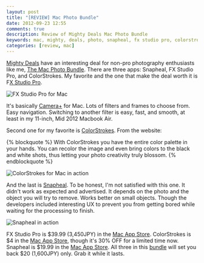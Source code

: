 ```yaml
---
layout: post
title: "[REVIEW] Mac Photo Bundle"
date: 2012-09-23 12:55
comments: true
description: Review of Mighty Deals Mac Photo Bundle
keywords: mac, mighty, deals, photo, snapheal, fx studio pro, colorstrokes
categories: [review, mac]
---
```

[Mighty Deals](http://www.mightydeals.com?refID=81ccb6) have an interesting deal for non-pro photography enthusiasts like me, [The Mac Photo Bundle](http://www.mightydeals.com/deal/macphun-photo-bundle.html?refID=81ccb6). There are three apps: Snapheal, FX Studio Pro, and ColorStrokes. My favorite and the one that make the deal worth it is F[X Studio Pro](http://www.fxphotostudioapp.com/).<!-- more -->

![FX Studio Pro for Mac](http://f.cl.ly/items/2I3L1i2S2B2Q1i352U1X/Screen%20Shot%202012-09-23%20at%2012.17.10%20PM.png)

It's basically [Camera+](http://campl.us/) for Mac. Lots of filters and frames to choose from. Easy navigation. Switching to another filter is easy, fast, and smooth, at least in my 11-inch, Mid 2012 Macbook Air. 

Second one for my favorite is [ColorStrokes](http://www.colorsplashphoto.com/). From the website:

{% blockquote %}
With ColorStrokes you have the entire color palette in your hands. You can recolor the image and even bring colors to the black and white shots, thus letting your photo creativity truly blossom.
{% endblockquote %}

![ColorStrokes for Mac in action](http://f.cl.ly/items/191h203H252P1r1z0k2J/Screen%20Shot%202012-09-23%20at%201.16.39%20PM.png)

And the last is [Snapheal](http://www.snapheal.com/). To be honest, I'm not satisfied with this one. It didn't work as expected and advertised. It depends on the photo and the object you will try to remove. Works better on small objects. Though the developers included interesting UX to prevent you from getting bored while waiting for the processing to finish.

![Snapheal in action](http://f.cl.ly/items/2i3M152M3E0M1A3j3747/Screen%20Shot%202012-09-23%20at%2012.28.15%20PM.png)

FX Studio Pro is $39.99 (3,450JPY) in the [Mac App Store](http://itunes.apple.com/us/app/fx-photo-studio-pro/id432888949?mt=12). ColorStrokes is $4 in the [Mac App Store](http://itunes.apple.com/us/app/color-splash-studio/id459413843?mt=12), though it's 30% OFF for a limited time now. Snapheal is $19.99 in the [Mac App Store](http://itunes.apple.com/us/app/snapheal/id480623975?mt=12). All three in this [bundle](http://www.mightydeals.com/deal/macphun-photo-bundle.html?refID=81ccb6) will set you back $20 (1,600JPY) only. Grab it while it lasts.